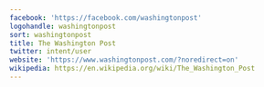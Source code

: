 ```yaml
---
facebook: 'https://facebook.com/washingtonpost'
logohandle: washingtonpost
sort: washingtonpost
title: The Washington Post
twitter: intent/user
website: 'https://www.washingtonpost.com/?noredirect=on'
wikipedia: https://en.wikipedia.org/wiki/The_Washington_Post
---
```


